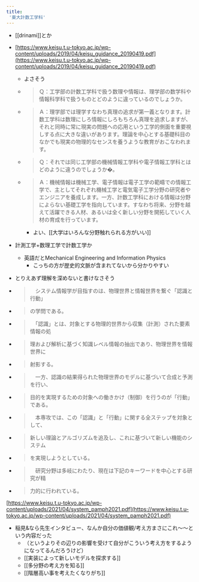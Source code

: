 ```yaml
---
title:
 '東大計数工学科'
---
```


- [[drinami]]とか

- [https://www.keisu.t.u-tokyo.ac.jp/wp-content/uploads/2019/04/keisu_guidance_20190419.pdf](https://www.keisu.t.u-tokyo.ac.jp/wp-content/uploads/2019/04/keisu_guidance_20190419.pdf)
    - よさそう
    - > Ｑ：工学部の計数工学科で扱う数理や情報は、理学部の数学科や情報科学科で扱うものとどのように違っているのでしょうか。
    - >  Ａ：理学部では理学すなわち真理の追求が第一義となります。計数工学科は数理にしろ情報にしろもちろん真理を追求しますが、それと同時に常に現実の問題への応用という工学的側面を重要視しする点に大きな違いがあります。理論を中心とする基礎科目のなかでも現実の物理的なセンスを養うような教育がおこなわれます。

    - >  Ｑ：それでは同じ工学部の機械情報工学科や電子情報工学科とはどのように違うのでしょうか�。
    - >  Ａ：機械情報は機械工学、電子情報は電子工学の範疇での情報工学で、主としてそれぞれ機械工学と電気電子工学分野の研究者やエンジニアを養成します。一方、計数工学科における情報は分野によらない基礎工学を指向しています。すなわち将来、分野を越えて活躍できる人材、あるいは全く新しい分野を開拓していく人材の育成を行っています。
        - よい、[[大学はいろんな分野触れられる方がいい]]

- 計測工学+数理工学で計数工学か
    - 英語だとMechanical Engineering and Information Physics
        - こっちの方が歴史的文脈が含まれてないから分かりやすい

- とりえあず理解を深めないと書けなさそう

- > 　システム情報学が目指すのは、物理世界と情報世界を繋ぐ「認識と行動」
- >  の学問である。
- >  　「認識」とは、対象とする物理的世界から収集（計測）された要素情報の処
- >  理および解析に基づく知識レベル情報の抽出であり、物理世界を情報世界に
- >  射影する。
- >  　一方、認識の結果得られた物理世界のモデルに基づいて合成と予測を行い、
- >  目的を実現するための対象への働きかけ（制御）を行うのが「行動」である。
- >  　本専攻では、この「認識」と「行動」に関する全ステップを対象として、
- >  新しい理論とアルゴリズムを追及し、これに基づいて新しい機能のシステム
- >  を実現しようとしている。
- >  　研究分野は多岐にわたり、現在は下記のキーワードを中心とする研究が精
- >  力的に行われている。


[https://www.keisu.t.u-tokyo.ac.jp/wp-content/uploads/2021/04/system_pamph2021.pdf](https://www.keisu.t.u-tokyo.ac.jp/wp-content/uploads/2021/04/system_pamph2021.pdf)
- 稲見&なら先生インタビュー、なんか自分の価値観/考え方まさにこれ〜〜という内容だった
    - （というよりその辺りの影響を受けて自分がこういう考え方をするようになってるんだろうけど）
    - [[実装によって新しいモデルを探求する]]
    - [[多分野の考え方を知る]]
    - [[階層高い事を考えたくなりがち]]

